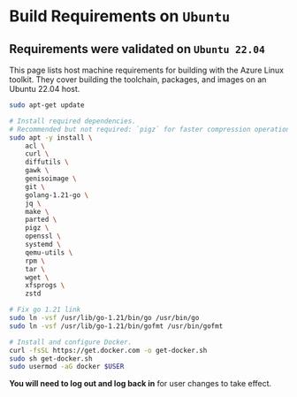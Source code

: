 
# Build Requirements on `Ubuntu`

## Requirements were validated on `Ubuntu 22.04`

This page lists host machine requirements for building with the Azure Linux toolkit. They cover building the toolchain, packages, and images on an Ubuntu 22.04 host.

```bash
sudo apt-get update

# Install required dependencies.
# Recommended but not required: `pigz` for faster compression operations.
sudo apt -y install \
    acl \
    curl \
    diffutils \
    gawk \
    genisoimage \
    git \
    golang-1.21-go \
    jq \
    make \
    parted \
    pigz \
    openssl \
    systemd \
    qemu-utils \
    rpm \
    tar \
    wget \
    xfsprogs \
    zstd

# Fix go 1.21 link
sudo ln -vsf /usr/lib/go-1.21/bin/go /usr/bin/go
sudo ln -vsf /usr/lib/go-1.21/bin/gofmt /usr/bin/gofmt

# Install and configure Docker.
curl -fsSL https://get.docker.com -o get-docker.sh
sudo sh get-docker.sh
sudo usermod -aG docker $USER
```

**You will need to log out and log back in** for user changes to take effect.
